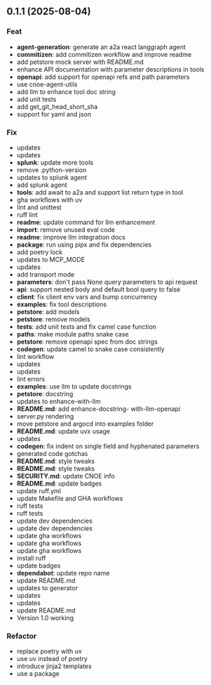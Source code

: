 ## 0.1.1 (2025-08-04)

### Feat

- **agent-generation**: generate an a2a react langgraph agent
- **commitizen**: add commitizen workflow and improve readme
- add petstore mock server with README.md
- enhance API documentation with parameter descriptions in tools
- **openapi**: add support for openapi refs and path parameters
- use cnoe-agent-utils
- add llm to enhance tool doc string
- add unit tests
- add get_git_head_short_sha
- support for yaml and json

### Fix

- updates
- updates
- **splunk**: update more tools
- remove .python-version
- updates to splunk agent
- add splunk agent
- **tools**: add await to a2a and support list return type in tool
- gha workflows with uv
- lint and unittest
- ruff lint
- **readme**: update command for llm enhancement
- **import**: remove unused eval code
- **readme**: improve llm integration docs
- **package**: run using pipx and fix dependencies
- add poetry lock
- updates to MCP_MODE
- updates
- add transport mode
- **parameters**: don't pass None query parameters to api request
- **api**: support nested body and default bool query to false
- **client**: fix client env vars and bump concurrency
- **examples**: fix tool descriptions
- **petstore**: add models
- **petstore**: remove models
- **tests**: add unit tests and fix camel case function
- **paths**: make module paths snake case
- **petstore**: remove openapi spec from doc strings
- **codegen**: update camel to snake case consistently
- lint workflow
- updates
- updates
- lint errors
- **examples**: use llm to update docstrings
- **petstore**: docstring
- updates to enhance-with-llm
- **README.md**: add enhance-docstring- with-llm-openapi
- server.py rendering
- move petstore and argocd into examples folder
- **README.md**: update uvx usage
- updates
- **codegen**: fix indent on single field and hyphenated parameters
- generated code gotchas
- **README.md**: style tweaks
- **README.md**: style tweaks
- **SECURITY.md**: update CNOE info
- **README.md**: update badges
- update ruff.yml
- update Makefile and GHA workflows
- ruff tests
- ruff tests
- update dev dependencies
- update dev dependencies
- update gha workflows
- update gha workflows
- update gha workflows
- install ruff
- update badges
- **dependabot**: update repo name
- update README.md
- updates to generator
- updates
- updates
- update README.md
- Version 1.0 working

### Refactor

- replace poetry with uv
- use uv instead of poetry
- introduce jinja2 templates
- use a package
